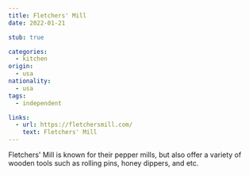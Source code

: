 ```yaml
---
title: Fletchers' Mill
date: 2022-01-21

stub: true

categories:
  - kitchen
origin:
  - usa
nationality:
  - usa
tags:
  - independent

links:
  - url: https://fletchersmill.com/
    text: Fletchers' Mill
---
```


Fletchers' Mill is known for their pepper mills, but also offer a variety of
wooden tools such as rolling pins, honey dippers, and etc.
